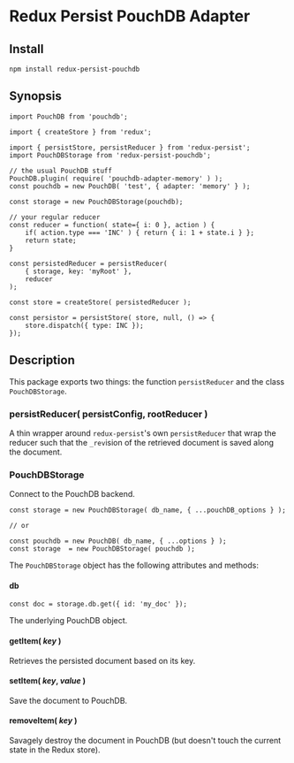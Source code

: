 # Redux Persist PouchDB Adapter

## Install

    npm install redux-persist-pouchdb

## Synopsis

    import PouchDB from 'pouchdb';

    import { createStore } from 'redux';

    import { persistStore, persistReducer } from 'redux-persist';
    import PouchDBStorage from 'redux-persist-pouchdb';

    // the usual PouchDB stuff
    PouchDB.plugin( require( 'pouchdb-adapter-memory' ) );
    const pouchdb = new PouchDB( 'test', { adapter: 'memory' } );

    const storage = new PouchDBStorage(pouchdb);

    // your regular reducer
    const reducer = function( state={ i: 0 }, action ) {
        if( action.type === 'INC' ) { return { i: 1 + state.i } };
        return state;
    }

    const persistedReducer = persistReducer(
        { storage, key: 'myRoot' },
        reducer
    );

    const store = createStore( persistedReducer );

    const persistor = persistStore( store, null, () => {
        store.dispatch({ type: INC });
    });

## Description

This package exports two things: the function
`persistReducer` and the class `PouchDBStorage`.

### persistReducer( persistConfig, rootReducer )

A thin wrapper around `redux-persist`'s own `persistReducer` that
wrap the reducer such that the `_rev`ision of the retrieved document
is saved along the document.

### PouchDBStorage

Connect to the PouchDB backend.

    const storage = new PouchDBStorage( db_name, { ...pouchDB_options } );

    // or

    const pouchdb = new PouchDB( db_name, { ...options } );
    const storage  = new PouchDBStorage( pouchdb );

The `PouchDBStorage` object has the following attributes and methods:

#### db

    const doc = storage.db.get({ id: 'my_doc' });

The underlying PouchDB object.

#### getItem( _key_ )

Retrieves the persisted document based on its key.

#### setItem( _key_, _value_ )

Save the document to PouchDB.

#### removeItem( _key_ )

Savagely destroy the document in PouchDB (but doesn't
touch the current state in the Redux store).
